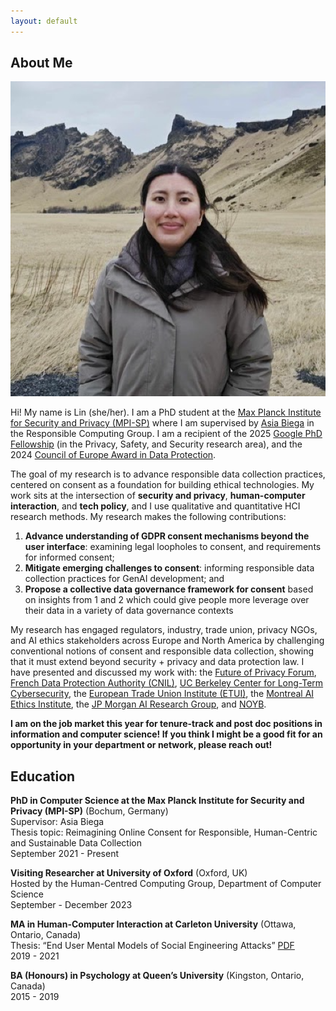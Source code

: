 ```yaml
---
layout: default
---
```


## About Me

<img class="profile-picture" src="lin.png">

Hi! My name is Lin (she/her). I am a PhD student at the [Max Planck Institute for Security and Privacy (MPI-SP)](https://www.mpi-sp.org/) where I am supervised by [Asia Biega](https://asiabiega.github.io/) in the Responsible Computing Group. I am a recipient of the 2025 [Google PhD Fellowship](https://research.google/programs-and-events/phd-fellowship/) (in the Privacy, Safety, and Security research area), and the 2024 [Council of Europe Award in Data Protection](https://www.coe.int/en/web/data-protection/2024-rodot%C3%A0-award).

The goal of my research is to advance responsible data collection practices, centered on consent as a foundation for building ethical technologies. My work sits at the intersection of **security and privacy**, **human-computer interaction**, and **tech policy**, and I use qualitative and quantitative HCI research methods. My research makes the following contributions:  
1. **Advance understanding of GDPR consent mechanisms beyond the user interface**: examining legal loopholes to consent, and requirements for informed consent;  
2. **Mitigate emerging challenges to consent**: informing responsible data collection practices for GenAI development; and  
3. **Propose a collective data governance framework for consent** based on insights from 1 and 2 which could give people more leverage over their data in a variety of data governance contexts    

My research has engaged regulators, industry, trade union, privacy NGOs, and AI ethics stakeholders across Europe and North America by challenging conventional notions of consent and responsible data collection, showing that it must extend beyond security + privacy and data protection law. I have presented and discussed my work with: the [Future of Privacy Forum](https://fpf.org/), [French Data Protection Authority (CNIL)](https://www.cnil.fr/en/), [UC Berkeley Center for Long-Term Cybersecurity](https://cltc.berkeley.edu/), the [European Trade Union Institute (ETUI)](https://www.etui.org/), the [Montreal AI Ethics Institute](https://montrealethics.ai/), the [JP Morgan AI Research Group](https://www.jpmorganchase.com/about/technology/research/ai), and [NOYB](https://noyb.eu/en).   

**I am on the job market this year for tenure-track and post doc positions in information and computer science! If you think I might be a good fit for an opportunity in your department or network, please reach out!**

## Education

**PhD in Computer Science at the Max Planck Institute for Security and Privacy (MPI-SP)** (Bochum, Germany)  
Supervisor: Asia Biega  
Thesis topic: Reimagining Online Consent for Responsible, Human-Centric and Sustainable Data Collection  
September 2021 - Present  

**Visiting Researcher at University of Oxford** (Oxford, UK)  
Hosted by the Human-Centred Computing Group, Department of Computer Science  
September - December 2023  

**MA in Human-Computer Interaction at Carleton University** (Ottawa, Ontario, Canada)  
Thesis: “End User Mental Models of Social Engineering Attacks” [PDF](https://curve.carleton.ca/system/files/etd/2b0397df-0447-481a-bedb-3cdfed153cd3/etd_pdf/20586d0098ccea7701d7ce1fe928acd5/kyi-endusermentalmodelsofsocialengineeringattacks.pdf)  
2019 - 2021  

**BA (Honours) in Psychology at Queen’s University** (Kingston, Ontario, Canada)  
2015 - 2019  
